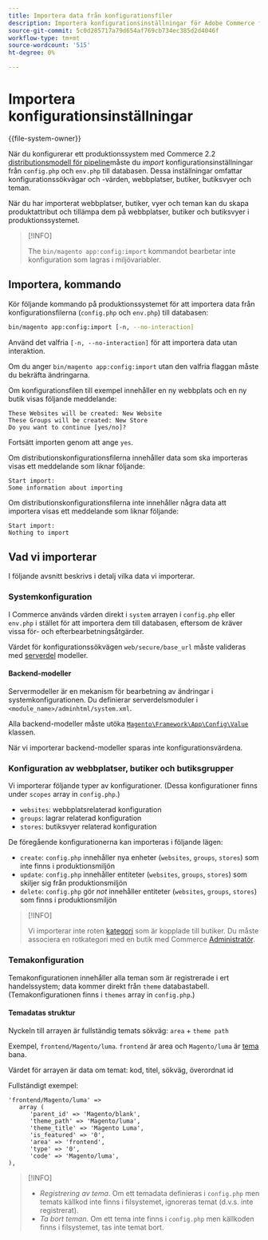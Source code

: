 ```yaml
---
title: Importera data från konfigurationsfiler
description: Importera konfigurationsinställningar för Adobe Commerce från konfigurationsfiler.
source-git-commit: 5c0d285717a79d654af769cb734ec385d2d4046f
workflow-type: tm+mt
source-wordcount: '515'
ht-degree: 0%

---
```



# Importera konfigurationsinställningar

{{file-system-owner}}

När du konfigurerar ett produktionssystem med Commerce 2.2 [distributionsmodell för pipeline](../deployment/technical-details.md)måste du _import_ konfigurationsinställningar från `config.php` och `env.php` till databasen.
Dessa inställningar omfattar konfigurationssökvägar och -värden, webbplatser, butiker, butiksvyer och teman.

När du har importerat webbplatser, butiker, vyer och teman kan du skapa produktattribut och tillämpa dem på webbplatser, butiker och butiksvyer i produktionssystemet.

>[!INFO]
>
>The `bin/magento app:config:import` kommandot bearbetar inte konfiguration som lagras i miljövariabler.

## Importera, kommando

Kör följande kommando på produktionssystemet för att importera data från konfigurationsfilerna (`config.php` och `env.php`) till databasen:

```bash
bin/magento app:config:import [-n, --no-interaction]
```

Använd det valfria `[-n, --no-interaction]` för att importera data utan interaktion.

Om du anger `bin/magento app:config:import` utan den valfria flaggan måste du bekräfta ändringarna.

Om konfigurationsfilen till exempel innehåller en ny webbplats och en ny butik visas följande meddelande:

```terminal
These Websites will be created: New Website
These Groups will be created: New Store
Do you want to continue [yes/no]?
```

Fortsätt importen genom att ange `yes`.

Om distributionskonfigurationsfilerna innehåller data som ska importeras visas ett meddelande som liknar följande:

```terminal
Start import:
Some information about importing
```

Om distributionskonfigurationsfilerna inte innehåller några data att importera visas ett meddelande som liknar följande:

```terminal
Start import:
Nothing to import
```

## Vad vi importerar

I följande avsnitt beskrivs i detalj vilka data vi importerar.

### Systemkonfiguration

I Commerce används värden direkt i `system` arrayen i `config.php` eller `env.php` i stället för att importera dem till databasen, eftersom de kräver vissa för- och efterbearbetningsåtgärder.

Värdet för konfigurationssökvägen `web/secure/base_url` måste valideras med [serverdel](https://glossary.magento.com/backend) modeller.

#### Backend-modeller

Servermodeller är en mekanism för bearbetning av ändringar i systemkonfigurationen.
Du definierar serverdelsmoduler i `<module_name>/adminhtml/system.xml`.

Alla backend-modeller måste utöka [`Magento\Framework\App\Config\Value`](https://github.com/magento/magento2/blob/2.4/lib/internal/Magento/Framework/App/Config/Value.php) klassen.

När vi importerar backend-modeller sparas inte konfigurationsvärdena.

### Konfiguration av webbplatser, butiker och butiksgrupper

Vi importerar följande typer av konfigurationer.
(Dessa konfigurationer finns under `scopes` array in `config.php`.)

- `websites`: webbplatsrelaterad konfiguration
- `groups`: lagrar relaterad konfiguration
- `stores`: butiksvyer relaterad konfiguration

De föregående konfigurationerna kan importeras i följande lägen:

- `create`: `config.php` innehåller nya enheter (`websites`, `groups`, `stores`) som inte finns i produktionsmiljön
- `update`: `config.php` innehåller entiteter (`websites`, `groups`, `stores`) som skiljer sig från produktionsmiljön
- `delete`: `config.php` gör _not_ innehåller entiteter (`websites`, `groups`, `stores`) som finns i produktionsmiljön

>[!INFO]
>
>Vi importerar inte roten [kategori](https://glossary.magento.com/category) som är kopplade till butiker. Du måste associera en rotkategori med en butik med Commerce [Administratör](https://glossary.magento.com/admin).

### Temakonfiguration

Temakonfigurationen innehåller alla teman som är registrerade i ert handelssystem; data kommer direkt från `theme` databastabell. (Temakonfigurationen finns i `themes` array in `config.php`.)

#### Temadatas struktur

Nyckeln till arrayen är fullständig temats sökväg: `area` + `theme path`

Exempel, `frontend/Magento/luma`.
`frontend` är area och `Magento/luma` är [tema](https://glossary.magento.com/theme) bana.

Värdet för arrayen är data om temat: kod, titel, sökväg, överordnat id

Fullständigt exempel:

```php?start_inline=1
'frontend/Magento/luma' =>
   array (
      'parent_id' => 'Magento/blank',
      'theme_path' => 'Magento/luma',
      'theme_title' => 'Magento Luma',
      'is_featured' => '0',
      'area' => 'frontend',
      'type' => '0',
      'code' => 'Magento/luma',
),
```

>[!INFO]
>
>- _Registrering av tema_. Om ett temadata definieras i `config.php` men temats källkod inte finns i filsystemet, ignoreras temat (d.v.s. inte registrerat).
>- _Ta bort teman_. Om ett tema inte finns i `config.php` men källkoden finns i filsystemet, tas inte temat bort.

